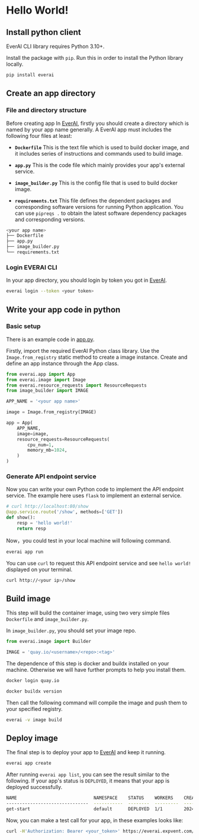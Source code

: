# Hello World!

## Install python client

EverAI CLI library requires Python 3.10+.  

Install the package with `pip`. Run this in order to install the Python library locally.   
```bash
pip install everai
```

## Create an app directory
### File and directory structure
Before creating app In [EverAI](https://everai.expvent.com), firstly you should create a directory which is named by your app name generally. A EverAI app must includes the following four files at least:  

* **`Dockerfile`** This is the text file which is used to build docker image, and it includes series of instructions and commands used to build image.  

* **`app.py`** This is the code file which mainly provides your app's external service.  

* **`image_builder.py`** This is the config file that is used to build docker image.

* **`requirements.txt`** This file defines the dependent packages and corresponding software versions for running Python application. You can use `pipreqs .` to obtain the latest software dependency packages and corresponding versions.

```bash
<your app name>
├── Dockerfile
├── app.py
├── image_builder.py
└── requirements.txt
```

### Login EVERAI CLI
In your app directory, you should login by token you got in [EverAI](https://everai.expvent.com).  

```bash
everai login --token <your token>
```

## Write your app code in python
### Basic setup
There is an example code in [app.py](https://github.com/everai-example/get-start/blob/main/app.py).  

Firstly, import the required EverAI Python class library. Use the `Image.from_registry` static method to create a image instance. Create and define an app instance through the App class.  

```python
from everai.app import App
from everai.image import Image
from everai.resource_requests import ResourceRequests
from image_builder import IMAGE

APP_NAME = '<your app name>'

image = Image.from_registry(IMAGE)

app = App(
    APP_NAME,
    image=image,
    resource_requests=ResourceRequests(
        cpu_num=1,
        memory_mb=1024,
    )
)
```

### Generate API endpoint service

Now you can write your own Python code to implement the API endpoint service. The example here uses `flask` to implement an external service.  

```python
# curl http://localhost:80/show
@app.service.route('/show', methods=['GET'])
def show():
    resp = 'hello world!'
    return resp
```

Now，you could test in your local machine will following command.  

```bash
everai app run
```
You can use `curl` to request this API endpoint service and see `hello world!` displayed on your terminal. 

```bash
curl http://<your ip>/show
```

## Build image
This step will build the container image, using two very simple files `Dockerfile` and `image_builder.py`.  

In `image_builder.py`, you should set your image repo.  

```python
from everai.image import Builder

IMAGE = 'quay.io/<username>/<repo>:<tag>'
```
The dependence of this step is docker and buildx installed on your machine. Otherwise we will have further prompts to help you install them.  
```bash
docker login quay.io

docker buildx version
```
Then call the following command will compile the image and push them to your specified registry.  
```bash
everai -v image build
```

## Deploy image
The final step is to deploy your app to [EverAI](https://everai.expvent.com) and keep it running.
```bash
everai app create  
```
After running `everai app list`, you can see the result similar to the following. If your app's status is `DEPLOYED`, it means that your app is deployed successfully.   
```bash
NAME                             NAMESPACE    STATUS    WORKERS    CREATED_AT
-------------------------------  -----------  --------  ---------  ------------------------
get-start                        default      DEPLOYED  1/1        2024-07-10T05:38:24+0000
```
Now, you can make a test call for your app, in these examples looks like:  
```bash
curl -H'Authorization: Bearer <your_token>' https://everai.expvent.com/api/routes/v1/<your namespace>/<your app route name>/show
```